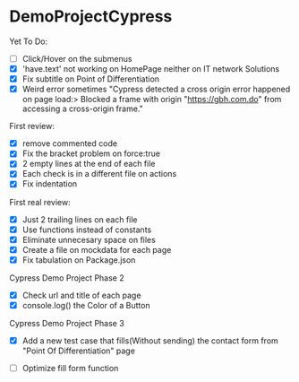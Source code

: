 # DemoProjectCypress

Yet To Do:
- [ ] Click/Hover on the submenus
- [x] 'have.text' not working on HomePage neither on IT network Solutions
- [x] Fix subtitle on Point of Differentiation
- [x] Weird error sometimes "Cypress detected a cross origin error happened on page load:> Blocked a frame with origin "https://gbh.com.do" from accessing a cross-origin frame."

First review:
- [x] remove commented code
- [x] Fix the bracket problem on force:true
- [x] 2 empty lines at the end of each file
- [x] Each check is in a different file on actions
- [x] Fix indentation

First real review:
- [x] Just 2 trailing lines on each file
- [x] Use functions instead of constants
- [x] Eliminate unnecesary space on files
- [x] Create a file on mockdata for each page
- [x] Fix tabulation on Package.json 

Cypress Demo Project Phase 2
- [x] Check url and title of each page
- [x] console.log() the Color of a Button

Cypress Demo Project Phase 3
- [x] Add a new test case that fills(Without sending) the contact form from "Point Of Differentiation" page

- [ ] Optimize fill form function
 